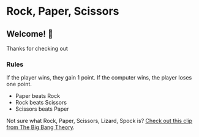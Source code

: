 # Rock, Paper, Scissors

## Welcome! 👋

Thanks for checking out

### Rules

If the player wins, they gain 1 point. If the computer wins, the player loses one point.

- Paper beats Rock
- Rock beats Scissors
- Scissors beats Paper

Not sure what Rock, Paper, Scissors, Lizard, Spock is? [Check out this clip from The Big Bang Theory](https://www.youtube.com/watch?v=iSHPVCBsnLw).
